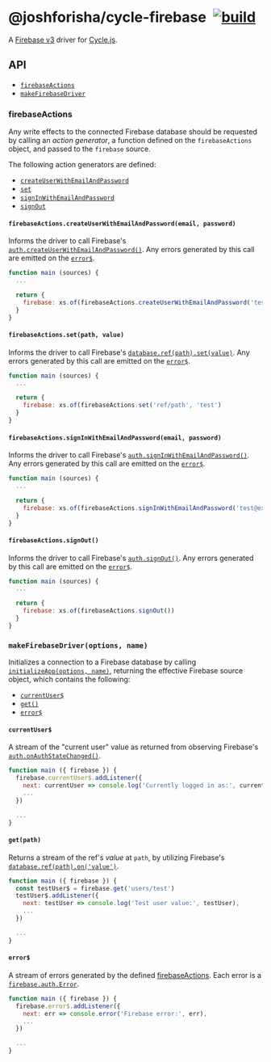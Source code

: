 # @joshforisha/cycle-firebase&ensp;[![build](https://img.shields.io/travis/joshforisha/cycle-firebase.svg?maxAge=2592000?style=flat-square)](https://travis-ci.org/joshforisha/cycle-firebase)

A [Firebase v3](https://firebase.google.com/) driver for [Cycle.js](http://cycle.js.org).

## API

* [`firebaseActions`](#firebaseActions)
* [`makeFirebaseDriver`](#makeFirebaseDriver)

### <a id="firebaseActions">firebaseActions</a>

Any write effects to the connected Firebase database should be requested by calling an _action generator_, a function defined on the `firebaseActions` object, and passed to the `firebase` source.

The following action generators are defined:

* [`createUserWithEmailAndPassword`](#firebaseActions.createUserWithEmailAndPassword)
* [`set`](#firebaseActions.set)
* [`signInWithEmailAndPassword`](#firebaseActions.signInWithEmailAndPassword)
* [`signOut`](#firebaseActions.signOut)

#### <a id="firebaseActions.createUserWithEmailAndPassword"></a> `firebaseActions.createUserWithEmailAndPassword(email, password)`

Informs the driver to call Firebase's [`auth.createUserWithEmailAndPassword()`](https://firebase.google.com/docs/reference/js/firebase.auth.Auth#createUserWithEmailAndPassword). Any errors generated by this call are emitted on the [`error$`](#error$).

```js
function main (sources) {
  ...

  return {
    firebase: xs.of(firebaseActions.createUserWithEmailAndPassword('test@example.com', 'password'))
  }
}
```

#### <a id="firebaseActions.set"></a> `firebaseActions.set(path, value)`

Informs the driver to call Firebase's [`database.ref(path).set(value)`](https://firebase.google.com/docs/database/web/save-data). Any errors generated by this call are emitted on the [`error$`](#error$).

```js
function main (sources) {
  ...

  return {
    firebase: xs.of(firebaseActions.set('ref/path', 'test')
  }
}
```

#### <a id="firebaseActions.signInWithEmailAndPassword"></a> `firebaseActions.signInWithEmailAndPassword(email, password)`

Informs the driver to call Firebase's [`auth.signInWithEmailAndPassword()`](https://firebase.google.com/docs/reference/js/firebase.auth.Auth#signInWithEmailAndPassword). Any errors generated by this call are emitted on the [`error$`](#error$).

```js
function main (sources) {
  ...

  return {
    firebase: xs.of(firebaseActions.signInWithEmailAndPassword('test@example.com', 'password'))
  }
}
```

#### <a id="firebaseActions.signOut"></a> `firebaseActions.signOut()`

Informs the driver to call Firebase's [`auth.signOut()`](https://firebase.google.com/docs/reference/js/firebase.auth.Auth#signOut). Any errors generated by this call are emitted on the [`error$`](#error$).

```js
function main (sources) {
  ...

  return {
    firebase: xs.of(firebaseActions.signOut())
  }
}
```

### <a id="makeFirebaseDriver"></a> `makeFirebaseDriver(options, name)`

Initializes a connection to a Firebase database by calling [`initializeApp(options, name)`](https://firebase.google.com/docs/reference/js/firebase#.initializeApp), returning the effective Firebase source object, which contains the following:

* [`currentUser$`](#currentUser$)
* [`get()`](#get)
* [`error$`](#error$)

#### <a id="currentUser$"></a> `currentUser$`

A stream of the "current user" value as returned from observing Firebase's [`auth.onAuthStateChanged()`](https://firebase.google.com/docs/reference/js/firebase.auth.Auth#onAuthStateChanged).

```js
function main ({ firebase }) {
  firebase.currentUser$.addListener({
    next: currentUser => console.log('Currently logged in as:', currentUser),
    ...
  })

  ...
}
```

#### <a id="get"></a> `get(path)`

Returns a stream of the ref's _value_ at `path`, by utilizing Firebase's [`database.ref(path).on('value')`](https://firebase.google.com/docs/reference/js/firebase.database.Reference#on).

```js
function main ({ firebase }) {
  const testUser$ = firebase.get('users/test')
  testUser$.addListener({
    next: testUser => console.log('Test user value:', testUser),
    ...
  })

  ...
}
```

#### <a id="error$"></a> `error$`

A stream of errors generated by the defined [firebaseActions](#firebaseActions). Each error is a [`firebase.auth.Error`](https://firebase.google.com/docs/reference/js/firebase.auth.Error).

```js
function main ({ firebase }) {
  firebase.error$.addListener({
    next: err => console.error('Firebase error:', err),
    ...
  })

  ...
}
```

